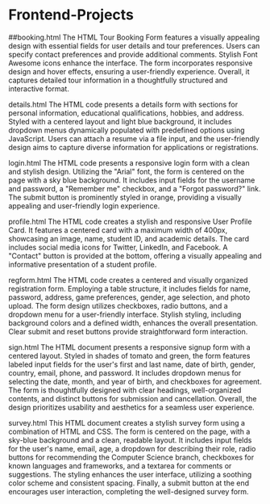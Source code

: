 # Frontend-Projects


##booking.html
The HTML Tour Booking Form features a visually appealing design with essential fields for user details and tour preferences. Users can specify contact preferences and provide additional comments. Stylish Font Awesome icons enhance the interface. The form incorporates responsive design and hover effects, ensuring a user-friendly experience. Overall, it captures detailed tour information in a thoughtfully structured and interactive format.

details.html
The HTML code presents a details form with sections for personal information, educational qualifications, hobbies, and address. Styled with a centered layout and light blue background, it includes dropdown menus dynamically populated with predefined options using JavaScript. Users can attach a resume via a file input, and the user-friendly design aims to capture diverse information for applications or registrations.

login.html
The HTML code presents a responsive login form with a clean and stylish design. Utilizing the "Arial" font, the form is centered on the page with a sky blue background. It includes input fields for the username and password, a "Remember me" checkbox, and a "Forgot password?" link. The submit button is prominently styled in orange, providing a visually appealing and user-friendly login experience.

profile.html
The HTML code creates a stylish and responsive User Profile Card. It features a centered card with a maximum width of 400px, showcasing an image, name, student ID, and academic details. The card includes social media icons for Twitter, LinkedIn, and Facebook. A "Contact" button is provided at the bottom, offering a visually appealing and informative presentation of a student profile.

regform.html
The HTML code creates a centered and visually organized registration form. Employing a table structure, it includes fields for name, password, address, game preferences, gender, age selection, and photo upload. The form design utilizes checkboxes, radio buttons, and a dropdown menu for a user-friendly interface. Stylish styling, including background colors and a defined width, enhances the overall presentation. Clear submit and reset buttons provide straightforward form interaction.

sign.html
The HTML document presents a responsive signup form with a centered layout. Styled in shades of tomato and green, the form features labeled input fields for the user's first and last name, date of birth, gender, country, email, phone, and password. It includes dropdown menus for selecting the date, month, and year of birth, and checkboxes for agreement. The form is thoughtfully designed with clear headings, well-organized contents, and distinct buttons for submission and cancellation. Overall, the design prioritizes usability and aesthetics for a seamless user experience.

survey.html
This HTML document creates a stylish survey form using a combination of HTML and CSS. The form is centered on the page, with a sky-blue background and a clean, readable layout. It includes input fields for the user's name, email, age, a dropdown for describing their role, radio buttons for recommending the Computer Science branch, checkboxes for known languages and frameworks, and a textarea for comments or suggestions. The styling enhances the user interface, utilizing a soothing color scheme and consistent spacing. Finally, a submit button at the end encourages user interaction, completing the well-designed survey form.
